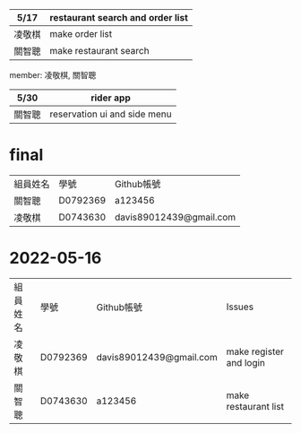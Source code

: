 

5/17           | restaurant search and order list
-------------  | -------------
凌敬棋         | make order list
關智聰         | make restaurant search                       

member: 凌敬棋, 關智聰

5/30           | rider app
-------------  | -------------
關智聰         | reservation ui and side menu           




# final
<table>
<tr>
    <td>組員姓名</td>
    <td>學號</td>
    <td>Github帳號</td>
</tr>
 <tr>
  <td>關智聰</td>
  <td>D0792369</td>
  <td>a123456</td>
 <tr>
  <td>凌敬棋</td>
  <td>D0743630</td>
  <td>davis89012439@gmail.com</td>
  </tr>
  </table>

# 2022-05-16

<table>
<tr>
    <td>組員姓名</td>
    <td>學號</td>
    <td>Github帳號</td>
    <td>Issues</td>
</tr>
 <tr>
 <td>凌敬棋</td>
 <td>D0792369</td>
 <td>davis89012439@gmail.com</td>
 <td>make register and login</td>
 <tr>
  <td>關智聰</td>
  <td>D0743630</td>
  <td>a123456</td>   
 <td>make restaurant list </td>
</tr>
</table>
